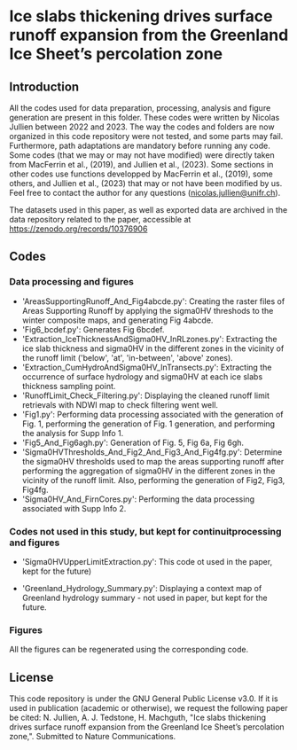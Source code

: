 # Ice slabs thickening drives surface runoff expansion from the Greenland Ice Sheet’s percolation zone

## Introduction

All the codes used for data preparation, processing, analysis and figure generation are present in this folder.
These codes were written by Nicolas Jullien between 2022 and 2023.
The way the codes and folders are now organized in this code repository were not tested, and some parts may fail. Furthermore, path adaptations are mandatory before running any code.
Some codes (that we may or may not have modified) were directly taken from MacFerrin et al., (2019), and Jullien et al., (2023). Some sections in other codes use functions developped by MacFerrin et al., (2019), some others, and Jullien et al., (2023) that may or not have been modified by us.
Feel free to contact the author for any questions (nicolas.jullien@unifr.ch).

The datasets used in this paper, as well as exported data are archived in the data repository related to the paper, accessible at https://zenodo.org/records/10376906

## Codes
### Data processing and figures

* 'AreasSupportingRunoff_And_Fig4abcde.py': Creating the raster files of Areas Supporting Runoff by applying the sigma0HV threshods to the winter composite maps, and generating Fig 4abcde.
* 'Fig6_bcdef.py': Generates Fig 6bcdef.
* 'Extraction_IceThicknessAndSigma0HV_InRLzones.py': Extracting the ice slab thickness and sigma0HV in the different zones in the vicinity of the runoff limit ('below', 'at', 'in-between', 'above' zones).
* 'Extraction_CumHydroAndSigma0HV_InTransects.py': Extracting the occurrence of surface hydrology and sigma0HV at each ice slabs thickness sampling point.
* 'RunoffLimit_Check_Filtering.py': Displaying the cleaned runoff limit retrievals with NDWI map to check filtering went well.
* 'Fig1.py': Performing data processing associated with the generation of Fig. 1, performing the generation of Fig. 1 generation, and performing the analysis for Supp Info 1.
* 'Fig5_And_Fig6agh.py': Generation of Fig. 5, Fig 6a, Fig 6gh.
* 'Sigma0HVThresholds_And_Fig2_And_Fig3_And_Fig4fg.py': Determine the sigma0HV thresholds used to map the areas supporting runoff after performing the aggregation of sigma0HV in the different zones in the vicinity of the runoff limit. Also, performing the generation of Fig2, Fig3, Fig4fg.
* 'Sigma0HV_And_FirnCores.py': Performing the data processing associated with Supp Info 2.


### Codes not used in this study, but kept for continuitprocessing and figures
* 'Sigma0HVUpperLimitExtraction.py': This code ot used in the paper, kept for the future)


* 'Greenland_Hydrology_Summary.py': Displaying a context map of Greenland hydrology summary - not used in paper, but kept for the future.











### Figures

All the figures can be regenerated using the corresponding code.


## License
This code repository is under the GNU General Public License v3.0. If it is used in publication (academic or otherwise), we request the following paper be cited:
N. Jullien, A. J. Tedstone, H. Machguth, "Ice slabs thickening drives surface runoff expansion from the Greenland Ice Sheet’s percolation zone,". Submitted to Nature Communications.